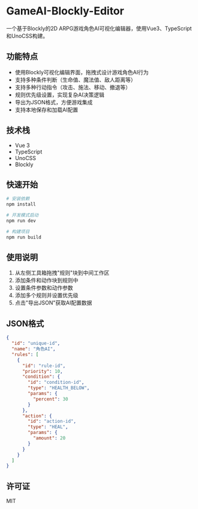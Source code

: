 # GameAI-Blockly-Editor

一个基于Blockly的2D ARPG游戏角色AI可视化编辑器，使用Vue3、TypeScript和UnoCSS构建。

## 功能特点

- 使用Blockly可视化编辑界面，拖拽式设计游戏角色AI行为
- 支持多种条件判断（生命值、魔法值、敌人距离等）
- 支持多种行动指令（攻击、施法、移动、撤退等）
- 规则优先级设置，实现复杂AI决策逻辑
- 导出为JSON格式，方便游戏集成
- 支持本地保存和加载AI配置

## 技术栈

- Vue 3
- TypeScript
- UnoCSS
- Blockly

## 快速开始

```bash
# 安装依赖
npm install

# 开发模式启动
npm run dev

# 构建项目
npm run build
```

## 使用说明

1. 从左侧工具箱拖拽"规则"块到中间工作区
2. 添加条件和动作块到规则中
3. 设置条件参数和动作参数
4. 添加多个规则并设置优先级
5. 点击"导出JSON"获取AI配置数据

## JSON格式

```json
{
  "id": "unique-id",
  "name": "角色AI",
  "rules": [
    {
      "id": "rule-id",
      "priority": 10,
      "condition": {
        "id": "condition-id",
        "type": "HEALTH_BELOW",
        "params": {
          "percent": 30
        }
      },
      "action": {
        "id": "action-id",
        "type": "HEAL",
        "params": {
          "amount": 20
        }
      }
    }
  ]
}
```

## 许可证

MIT
